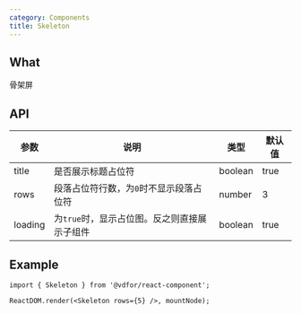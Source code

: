 ```yaml
---
category: Components
title: Skeleton
---
```


## What

骨架屏

## API

| 参数 | 说明 | 类型 | 默认值 |
| --- | --- | --- | --- |
| title | 是否展示标题占位符 | boolean | true |
| rows | 段落占位符行数，为`0`时不显示段落占位符 | number | 3 |
| loading | 为`true`时，显示占位图。反之则直接展示子组件 | boolean | true |

## Example

```tsx
import { Skeleton } from '@vdfor/react-component';

ReactDOM.render(<Skeleton rows={5} />, mountNode);
```
